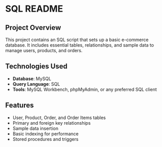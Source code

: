 # SQL README

## Project Overview
This project contains an SQL script  that sets up a basic e-commerce database. It includes essential tables, relationships, and sample data to manage users, products, and orders.

## Technologies Used
- **Database**: MySQL
- **Query Language**: SQL
- **Tools**: MySQL Workbench, phpMyAdmin, or any preferred SQL client

## Features
- User, Product, Order, and Order Items tables
- Primary and foreign key relationships
- Sample data insertion
- Basic indexing for performance
- Stored procedures and triggers
